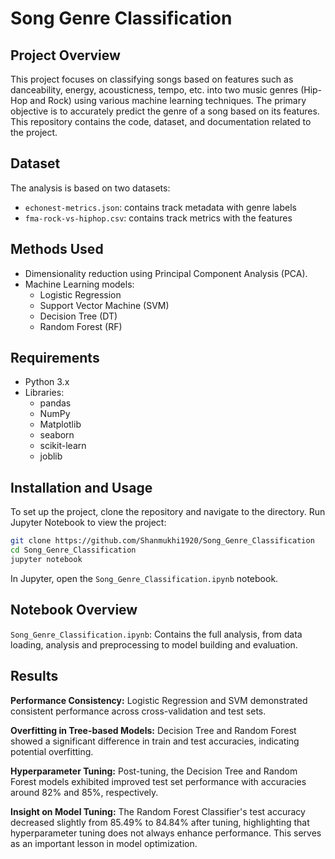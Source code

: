 
# Song Genre Classification

## Project Overview
This project focuses on classifying songs based on features such as danceability, energy, acousticness, tempo, etc. into two music genres (Hip-Hop and Rock) using various machine learning techniques. The primary objective is to accurately predict the genre of a song based on its features. This repository contains the code, dataset, and documentation related to the project.

## Dataset
The analysis is based on two datasets:
- `echonest-metrics.json`: contains track metadata with genre labels
- `fma-rock-vs-hiphop.csv`: contains track metrics with the features

## Methods Used
- Dimensionality reduction using Principal Component Analysis (PCA).
- Machine Learning models:
  - Logistic Regression
  - Support Vector Machine (SVM)
  - Decision Tree (DT)
  - Random Forest (RF)

## Requirements
- Python 3.x
- Libraries:
  - pandas
  - NumPy
  - Matplotlib
  - seaborn
  - scikit-learn
  - joblib

## Installation and Usage
To set up the project, clone the repository and navigate to the directory. Run Jupyter Notebook to view the project:
```bash
git clone https://github.com/Shanmukhi1920/Song_Genre_Classification
cd Song_Genre_Classification
jupyter notebook
```
In Jupyter, open the `Song_Genre_Classification.ipynb` notebook.

## Notebook Overview
`Song_Genre_Classification.ipynb`: Contains the full analysis, from data loading, analysis and preprocessing to model building and evaluation.

## Results
**Performance Consistency:** Logistic Regression and SVM demonstrated consistent performance across cross-validation and test sets.

**Overfitting in Tree-based Models:** Decision Tree and Random Forest showed a significant difference in train and test accuracies, indicating potential overfitting.

**Hyperparameter Tuning:** Post-tuning, the Decision Tree and Random Forest models exhibited improved test set performance with accuracies around 82% and 85%, respectively.

**Insight on Model Tuning:** The Random Forest Classifier's test accuracy decreased slightly from 85.49% to 84.84% after tuning, highlighting that hyperparameter tuning does not always enhance performance. This serves as an important lesson in model optimization.
